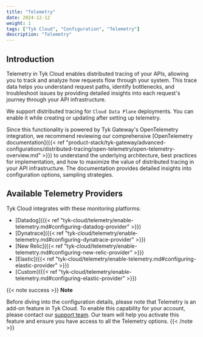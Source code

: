 ```yaml
---
title: "Telemetry"
date: 2024-12-12
weight: 1
tags: ["Tyk Cloud", "Configuration", "Telemetry"]
description: "Telemetry"
---
```


## Introduction

Telemetry in Tyk Cloud enables distributed tracing of your APIs, allowing you to track and analyze how requests flow through your system. 
This trace data helps you understand request paths, identify bottlenecks, and troubleshoot issues by providing detailed insights into each request's journey through your API infrastructure.

We support distributed tracing for `Cloud Data Plane` deployments. You can enable it while creating or updating after setting up telemetry. 

Since this functionality is powered by Tyk Gateway's OpenTelemetry integration, we recommend reviewing our comprehensive [OpenTelemetry documentation]({{< ref "product-stack/tyk-gateway/advanced-configurations/distributed-tracing/open-telemetry/open-telemetry-overview.md" >}})
to understand the underlying architecture, best practices for implementation, and how to maximize the value of distributed tracing in your API infrastructure. The documentation provides detailed insights into configuration options, sampling strategies.

## Available Telemetry Providers

Tyk Cloud integrates with these monitoring platforms:





- [Datadog]({{< ref "tyk-cloud/telemetry/enable-telemetry.md#configuring-datadog-provider" >}})
- [Dynatrace]({{< ref "tyk-cloud/telemetry/enable-telemetry.md#configuring-dynatrace-provider" >}})
- [New Relic]({{< ref "tyk-cloud/telemetry/enable-telemetry.md#configuring-new-relic-provider" >}})
- [Elastic]({{< ref "tyk-cloud/telemetry/enable-telemetry.md#configuring-elastic-provider" >}})
- [Custom]({{< ref "tyk-cloud/telemetry/enable-telemetry.md#configuring-elastic-provider" >}})


{{< note success >}}
**Note**

Before diving into the configuration details, please note that Telemetry is an add-on feature in Tyk Cloud.
To enable this capability for your account, please contact our [support team](https://support.tyk.io/).
Our team will help you activate this feature and ensure you have access to all the Telemetry options.
{{< /note >}}